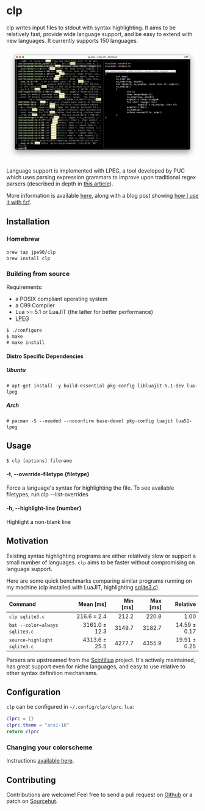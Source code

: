 # clp

clp writes input files to stdout with syntax highlighting. It aims to be relatively fast, provide wide language support, and be easy to extend with new languages. It currently supports 150 languages.

![clpm](https://github.com/jpe90/images/raw/master/clpm.png)

Language support is implemented with LPEG, a tool developed by PUC which uses parsing expression grammars to improve upon traditional regex parsers (described in depth in [this article](http://www.inf.puc-rio.br/~roberto/docs/peg.pdf)).

More information is available [here](https://jeskin.net/blog/clp/), along with a blog post showing [how I use it with fzf](https://jeskin.net/blog/grep-fzf-clp/).

## Installation

### Homebrew

```
brew tap jpe90/clp
brew install clp
```

### Building from source
Requirements:

- a POSIX compliant operating system
- a C99 Compiler
- Lua >= 5.1 or LuaJIT (the latter for better performance)
- [LPEG](http://www.inf.puc-rio.br/~roberto/lpeg/)
```
$ ./configure
$ make
# make install
```

#### Distro Specific Dependencies

##### Ubuntu
```
# apt-get install -y build-essential pkg-config libluajit-5.1-dev lua-lpeg
```

##### Arch
```
# pacman -S --needed --noconfirm base-devel pkg-config luajit lua51-lpeg
```

## Usage

```
$ clp [options] filename
```

#### -t, --override-filetype {filetype}

Force a language's syntax for highlighting the file. To see available filetypes, run clp --list-overrides

#### -h, --highlight-line {number}

Highlight a non-blank line

## Motivation

Existing syntax highlighting programs are either relatively slow or support a small number of languages. `clp` aims to be faster without compromising on language support.

Here are some quick benchmarks comparing similar programs running on my machine (clp
installed with LuaJIT, highlighting
[sqlite3.c](https://fossies.org/linux/sqlite/sqlite3.c))

| Command | Mean [ms] | Min [ms] | Max [ms] | Relative |
|:---|---:|---:|---:|---:|
| `clp sqlite3.c` | 216.6 ± 2.4 | 212.2 | 220.8 | 1.00 |
| `bat --color=always sqlite3.c` | 3161.0 ± 12.3 | 3149.7 | 3182.7 | 14.59 ± 0.17 |
| `source-highlight sqlite3.c` | 4313.6 ± 25.5 | 4277.7 | 4355.9 | 19.91 ± 0.25 |

Parsers are upstreamed from the
[Scintillua](https://orbitalquark.github.io/scintillua/) project. It's actively
maintained, has great support even for niche languages, and easy to use
relative to other syntax definition mechanisms.

## Configuration

`clp` can be configured in `~/.config/clp/clprc.lua`:

```lua
clprc = {}
clprc.theme = "ansi-16"
return clprc
```

### Changing your colorscheme

Instructions [available here](https://jeskin.net/blog/clp/#adding-color-themes).

## Contributing

Contributions are welcome! Feel free to send a pull request on [Github](https://github.com/jpe90/clp)
or a patch on [Sourcehut](https://git.sr.ht/~eskin/clp).
